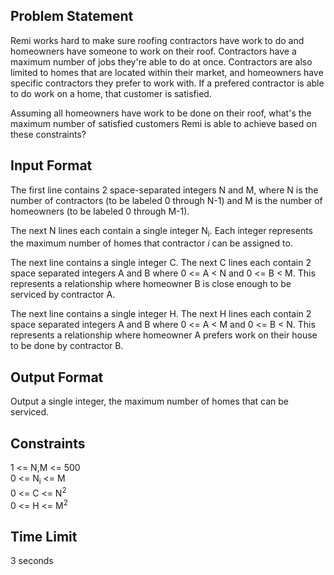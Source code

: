 ## Problem Statement

Remi works hard to make sure roofing contractors have work to do and homeowners have someone to work on their roof. Contractors have a maximum number of jobs they're able to do at once. Contractors are also limited to homes that are located within their market, and homeowners have specific contractors they prefer to work with. If a prefered contractor is able to do work on a home, that customer is satisfied.

Assuming all homeowners have work to be done on their roof, what's the maximum number of satisfied customers Remi is able to achieve based on these constraints?

## Input Format

The first line contains 2 space-separated integers N and M, where N is the number of contractors (to be labeled 0 through N-1) and M is the number of homeowners (to be labeled 0 through M-1).

The next N lines each contain a single integer N<sub>i</sub>. Each integer represents the maximum number of homes that contractor _i_ can be assigned to.

The next line contains a single integer C. The next C lines each contain 2 space separated integers A and B where 0 <= A < N and 0 <= B < M. This represents a relationship where homeowner B is close enough to be serviced by contractor A.

The next line contains a single integer H. The next H lines each contain 2 space separated integers A and B where 0 <= A < M and 0 <= B < N. This represents a relationship where homeowner A prefers work on their house to be done by contractor B.

## Output Format

Output a single integer, the maximum number of homes that can be serviced.

## Constraints

1 <= N,M <= 500<br/>
0 <= N<sub>i</sub> <= M<br/>
0 <= C <= N<sup>2</sup><br/>
0 <= H <= M<sup>2</sup><br/>

## Time Limit

3 seconds
